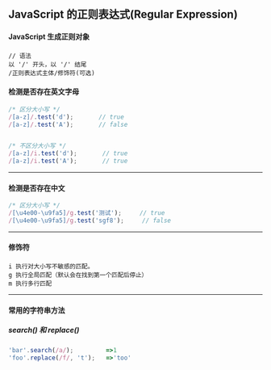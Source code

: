 ## JavaScript 的正则表达式(Regular Expression)
#### JavaScript 生成正则对象
```
// 语法
以 '/' 开头，以 '/' 结尾
/正则表达式主体/修饰符(可选)
```

#### 检测是否存在英文字母
```JavaScript
/* 区分大小写 */
/[a-z]/.test('d');       // true
/[a-z]/.test('A');       // false


/* 不区分大小写 */
/[a-z]/i.test('d');       // true
/[a-z]/i.test('A');       // true
```


---
#### 检测是否存在中文
```JavaScript
/* 区分大小写 */
/[\u4e00-\u9fa5]/g.test('测试');     // true
/[\u4e00-\u9fa5]/g.test('sgf8');     // false
```



---
#### 修饰符
```
i 执行对大小写不敏感的匹配。
g 执行全局匹配（默认会在找到第一个匹配后停止）
m 执行多行匹配
```



---
#### 常用的字符串方法
##### search() 和 replace()
```JavaScript
'bar'.search(/a/);         =>1
'foo'.replace(/f/, 't');   =>'too'
```
